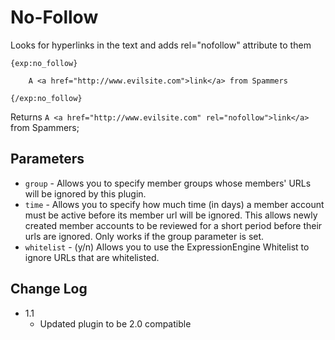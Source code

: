 # No-Follow

Looks for hyperlinks in the text and adds rel="nofollow" attribute to them

    {exp:no_follow}

        A <a href="http://www.evilsite.com">link</a> from Spammers

    {/exp:no_follow}

Returns `A <a href="http://www.evilsite.com" rel="nofollow">link</a>` from Spammers;

## Parameters

- `group` - Allows you to specify member groups whose members' URLs will be ignored by this plugin.
- `time` - Allows you to specify how much time (in days) a member account must be active before its member url will be ignored.
This allows newly created member accounts to be reviewed for a short period before their urls are ignored. Only works if the group
parameter is set.
- `whitelist` - (y/n) Allows you to use the ExpressionEngine Whitelist to ignore URLs that are whitelisted.

## Change Log

- 1.1
	- Updated plugin to be 2.0 compatible
